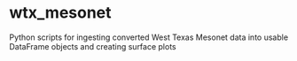 wtx_mesonet
===========

Python scripts for ingesting converted West Texas Mesonet data into usable DataFrame objects and creating surface plots
